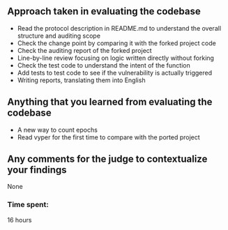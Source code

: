 ## Approach taken in evaluating the codebase

- Read the protocol description in README.md to understand the overall structure and auditing scope
- Check the change point by comparing it with the forked project code
- Check the auditing report of the forked project
- Line-by-line review focusing on logic written directly without forking
- Check the test code to understand the intent of the function
- Add tests to test code to see if the vulnerability is actually triggered
- Writing reports, translating them into English

## Anything that you learned from evaluating the codebase

- A new way to count epochs
- Read vyper for the first time to compare with the ported project

## Any comments for the judge to contextualize your findings

None


### Time spent:
16 hours